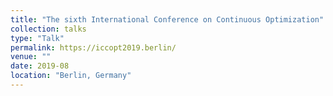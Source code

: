 ```yaml
---
title: "The sixth International Conference on Continuous Optimization"
collection: talks
type: "Talk"
permalink: https://iccopt2019.berlin/
venue: ""
date: 2019-08
location: "Berlin, Germany"
---
```



